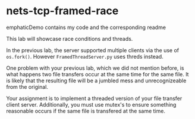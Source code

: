 # nets-tcp-framed-race

emphaticDemo contains my code and the corresponding readme

This lab will showcase race conditions and threads.

In the previous lab, the server supported multiple clients via the use of `os.fork()`. However `FramedThreadServer.py` uses threds instead.

One problem with your previous lab, which we did not mention before, is what happens two file transfers occur at the same time for the same file. It is likely that the resulting file will be a jumbled mess and unrecognizeable from the original.

Your assignment is to implement a threaded version of your file transfer client server.  Additionally, you must use mutex's to ensure something reasonable occurs if the same file is transfered at the same time.
